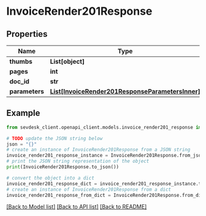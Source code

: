 # InvoiceRender201Response


## Properties

Name | Type | Description | Notes
------------ | ------------- | ------------- | -------------
**thumbs** | **List[object]** |  | [optional] 
**pages** | **int** |  | [optional] 
**doc_id** | **str** |  | [optional] 
**parameters** | [**List[InvoiceRender201ResponseParametersInner]**](InvoiceRender201ResponseParametersInner.md) |  | [optional] 

## Example

```python
from sevdesk_client.openapi_client.models.invoice_render201_response import InvoiceRender201Response

# TODO update the JSON string below
json = "{}"
# create an instance of InvoiceRender201Response from a JSON string
invoice_render201_response_instance = InvoiceRender201Response.from_json(json)
# print the JSON string representation of the object
print(InvoiceRender201Response.to_json())

# convert the object into a dict
invoice_render201_response_dict = invoice_render201_response_instance.to_dict()
# create an instance of InvoiceRender201Response from a dict
invoice_render201_response_from_dict = InvoiceRender201Response.from_dict(invoice_render201_response_dict)
```
[[Back to Model list]](../README.md#documentation-for-models) [[Back to API list]](../README.md#documentation-for-api-endpoints) [[Back to README]](../README.md)


